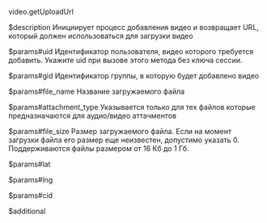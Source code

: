 video.getUploadUrl

$description
Инициирует процесс добавления видео и возвращает URL, который должен использоваться для загрузки видео

$params#uid
Идентификатор пользователя, видео которого требуется добавить. Укажите uid при вызове этого метода без ключа сессии.

$params#gid
Идентификатор группы, в которую будет добавлено видео

$params#file_name
Название загружаемого файла

$params#attachment_type
Указывается только для тех файлов которые предназначаются для аудио/видео аттачментов

$params#file_size
Размер загружаемого файла. Если на момент загрузки файла его размер еще неизвестен, допустимо указать 0. Поддерживаются файлы размером от 16 Кб до 1 Гб.

$params#lat


$params#lng


$params#cid


$additional
